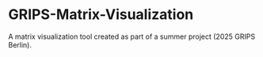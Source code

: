 # GRIPS-Matrix-Visualization
A matrix visualization tool created as part of a summer project (2025 GRIPS Berlin).
